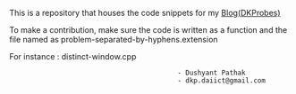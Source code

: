 This is a repository that houses the code snippets for my [Blog(DKProbes)](https://dkprobes.tech/Data-Structures)

To make a contribution, make sure the code is written as a function and the file named as problem-separated-by-hyphens.extension

For instance : distinct-window.cpp

                                              - Dushyant Pathak
                                              - dkp.daiict@gmail.com
